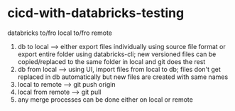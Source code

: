 # cicd-with-databricks-testing

databricks to/fro local to/fro remote
1. db to local --> either export files individually using source file format or export entire folder using databricks-cli; new versioned files can be copied/replaced to the same folder in local and git does the rest 
2. db from local --> using UI, import files from local to db; files don't get replaced in db automatically but new files are created with same names
3. local to remote --> git push origin <branch-name>
4. local from remote --> git pull
5. any merge processes can be done either on local or remote
